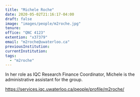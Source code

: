 ```yaml
---
title: "Michele Roche"
date: 2020-05-02T21:16:17-04:00
draft: false
image: "images/people/m2roche.jpg"
tenure: 
office: "QNC 4123"
extention: "x37379"
email: "m2roche@uwaterloo.ca"
previousInstitution:
currentInstitution: 
tags:
  - "m2roche"
---
```


In her role as IQC Research Finance Coordinator, Michele is the administrative assistant for the group.

https://services.iqc.uwaterloo.ca/people/profile/m2roche/
